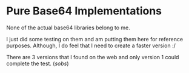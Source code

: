 # Pure Base64 Implementations

None of the actual base64 libraries belong to me.

I just did some testing on them and am putting them here for reference purposes. Although, I do feel that I need to create a faster version :/

There are 3 versions that I found on the web and only version 1 could complete the test. (*sobs*)
